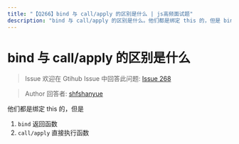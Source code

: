 ```yaml
---
title: "【Q266】bind 与 call/apply 的区别是什么 | js高频面试题"
description: "bind 与 call/apply 的区别是什么。他们都是绑定 this 的，但是 bind 返回函数，call/apply 直接执行函数。  字节跳动面试题、阿里腾讯面试题、美团小米面试题。"
---
```


# bind 与 call/apply 的区别是什么

> Issue
> 欢迎在 Gtihub Issue 中回答此问题: [Issue 268](https://github.com/shfshanyue/Daily-Question/issues/268)

> Author
> 回答者: [shfshanyue](https://github.com/shfshanyue)

他们都是绑定 this 的，但是

1. `bind` 返回函数
1. `call/apply` 直接执行函数
